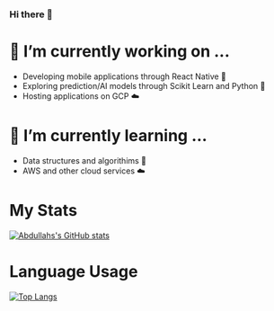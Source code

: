 ### Hi there 👋

<!--
**Abdullah9340/Abdullah9340** is a ✨ _special_ ✨ repository because its `README.md` (this file) appears on your GitHub profile.

Here are some ideas to get you started:

- 🔭 I’m currently working on ...
- 🌱 I’m currently learning ...
- 👯 I’m looking to collaborate on ...
- 🤔 I’m looking for help with ...
- 💬 Ask me about ...
- 📫 How to reach me: ...
- 😄 Pronouns: ...
- ⚡ Fun fact: ...
-->
<h1>🔭 I’m currently working on ...</h1>

- Developing mobile applications through React Native 📱
- Exploring prediction/AI models through Scikit Learn and Python 🤖
- Hosting applications on GCP ☁️

<h1>🌱 I’m currently learning ... </h1>

- Data structures and algorithims 📰 
- AWS and other cloud services ☁️

<h1>My Stats</h1>

[![Abdullahs's GitHub stats](https://github-readme-stats.vercel.app/api?username=Abdullah9340&count_private=true&show_icons=true&theme=radical)](https://github.com/anuraghazra/github-readme-stats)

<h1>Language Usage</h1>

[![Top Langs](https://github-readme-stats.vercel.app/api/top-langs/?username=anuraghazra)](https://github.com/anuraghazra/github-readme-stats)
